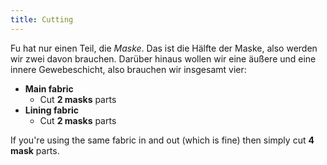 ```yaml
---
title: Cutting
---
```


Fu hat nur einen Teil, die *Maske*. Das ist die Hälfte der Maske, also werden wir zwei davon brauchen. Darüber hinaus wollen wir eine äußere und eine innere Gewebeschicht, also brauchen wir insgesamt vier:

 - **Main fabric**
   - Cut **2 masks** parts
 - **Lining fabric**
   - Cut **2 masks** parts

If you're using the same fabric in and out (which is fine) then simply cut **4 mask** parts.
